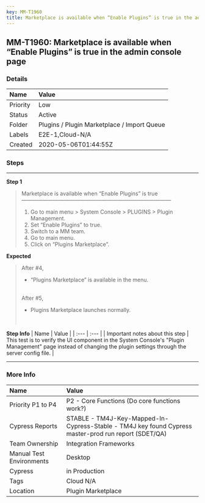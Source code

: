 ```yaml
---
key: MM-T1960
title: Marketplace is available when “Enable Plugins” is true in the admin console page
---
```


## MM-T1960: Marketplace is available when “Enable Plugins” is true in the admin console page

### Details

| Name     | Value                                       |
| :------- | :------------------------------------------ |
| Priority | Low                                         |
| Status   | Active                                      |
| Folder   | Plugins / Plugin Marketplace / Import Queue |
| Labels   | E2E-1,Cloud-N/A                             |
| Created  | 2020-05-06T01:44:55Z                        |

### Steps

<hr/>

**Step 1**

> <article>Marketplace is available when “Enable Plugins” is true<br>————————————————————————————<ol><li>Go to main menu &gt; System Console &gt; PLUGINS &gt; Plugin Management.</li><li>Set “Enable Plugins” to true.</li><li>Switch to a MM team.</li><li>Go to main menu.</li><li>Click on “Plugins Marketplace”.</li></ol></article>

**Expected**

> <article>After #4,<br><ul><li>“Plugins Marketplace” is available in the menu.</li></ul><br>After #5,<br><ul><li>Plugins Marketplace launches normally.</li></ul><br></article>

**Step Info**
| Name | Value |
| :--- | :--- |
| Important notes about this step | This test is to verify the UI component in the System Console's "Plugin Management" page instead of changing the plugin settings through the server config file. |

<hr/>

### More Info

| Name                     | Value                                                                                                |
| :----------------------- | :--------------------------------------------------------------------------------------------------- |
| Priority P1 to P4        | P2 - Core Functions (Do core functions work?)                                                        |
| Cypress Reports          | STABLE - TM4J-Key-Mapped-In-Cypress-Stable - TM4J key found Cypress master-prod run report (SDET/QA) |
| Team Ownership           | Integration Frameworks                                                                               |
| Manual Test Environments | Desktop                                                                                              |
| Cypress                  | in Production                                                                                        |
| Tags                     | Cloud N/A                                                                                            |
| Location                 | Plugin Marketplace                                                                                   |
